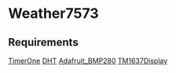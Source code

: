 # Weather7573
## Requirements
[TimerOne](https://github.com/PaulStoffregen/TimerOne)
[DHT](https://github.com/adafruit/DHT-sensor-library)
[Adafruit_BMP280](https://github.com/adafruit/Adafruit_BMP280_Library)
[TM1637Display](https://github.com/avishorp/TM1637)
